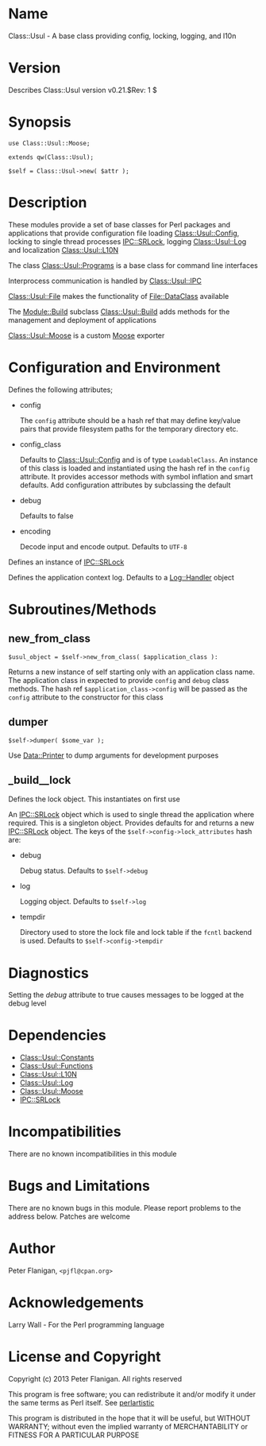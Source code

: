 # Name

Class::Usul - A base class providing config, locking, logging, and l10n

# Version

Describes Class::Usul version v0.21.$Rev: 1 $

# Synopsis

    use Class::Usul::Moose;

    extends qw(Class::Usul);

    $self = Class::Usul->new( $attr );

# Description

These modules provide a set of base classes for Perl packages and
applications that provide configuration file loading
[Class::Usul::Config](https://metacpan.org/module/Class::Usul::Config), locking to single thread processes
[IPC::SRLock](https://metacpan.org/module/IPC::SRLock), logging [Class::Usul::Log](https://metacpan.org/module/Class::Usul::Log) and localization
[Class::Usul::L10N](https://metacpan.org/module/Class::Usul::L10N)

The class [Class::Usul::Programs](https://metacpan.org/module/Class::Usul::Programs) is a base class for command line interfaces

Interprocess communication is handled by [Class::Usul::IPC](https://metacpan.org/module/Class::Usul::IPC)

[Class::Usul::File](https://metacpan.org/module/Class::Usul::File) makes the functionality of [File::DataClass](https://metacpan.org/module/File::DataClass) available

The [Module::Build](https://metacpan.org/module/Module::Build) subclass [Class::Usul::Build](https://metacpan.org/module/Class::Usul::Build) adds methods for the
management and deployment of applications

[Class::Usul::Moose](https://metacpan.org/module/Class::Usul::Moose) is a custom [Moose](https://metacpan.org/module/Moose) exporter

# Configuration and Environment

Defines the following attributes;

- config

    The `config` attribute should be a hash ref that may define key/value pairs
    that provide filesystem paths for the temporary directory etc.

- config\_class

    Defaults to [Class::Usul::Config](https://metacpan.org/module/Class::Usul::Config) and is of type `LoadableClass`. An
    instance of this class is loaded and instantiated using the hash ref
    in the `config` attribute. It provides accessor methods with symbol
    inflation and smart defaults. Add configuration attributes by
    subclassing the default

- debug

    Defaults to false

- encoding

    Decode input and encode output. Defaults to `UTF-8`

Defines an instance of [IPC::SRLock](https://metacpan.org/module/IPC::SRLock)

Defines the application context log. Defaults to a [Log::Handler](https://metacpan.org/module/Log::Handler) object

# Subroutines/Methods

## new\_from\_class

    $usul_object = $self->new_from_class( $application_class ):

Returns a new instance of self starting only with an application class name.
The application class in expected to provide `config` and `debug` class
methods. The hash ref `$application_class->config` will be passed as
the `config` attribute to the constructor for this class

## dumper

    $self->dumper( $some_var );

Use [Data::Printer](https://metacpan.org/module/Data::Printer) to dump arguments for development purposes

## \_build\_\_lock

Defines the lock object. This instantiates on first use

An [IPC::SRLock](https://metacpan.org/module/IPC::SRLock) object which is used to single thread the
application where required. This is a singleton object.  Provides
defaults for and returns a new [IPC::SRLock](https://metacpan.org/module/IPC::SRLock) object. The keys of the
`$self->config->lock_attributes` hash are:

- debug

    Debug status. Defaults to `$self->debug`

- log

    Logging object. Defaults to `$self->log`

- tempdir

    Directory used to store the lock file and lock table if the `fcntl` backend
    is used. Defaults to `$self->config->tempdir`

# Diagnostics

Setting the _debug_ attribute to true causes messages to be logged at the
debug level

# Dependencies

- [Class::Usul::Constants](https://metacpan.org/module/Class::Usul::Constants)
- [Class::Usul::Functions](https://metacpan.org/module/Class::Usul::Functions)
- [Class::Usul::L10N](https://metacpan.org/module/Class::Usul::L10N)
- [Class::Usul::Log](https://metacpan.org/module/Class::Usul::Log)
- [Class::Usul::Moose](https://metacpan.org/module/Class::Usul::Moose)
- [IPC::SRLock](https://metacpan.org/module/IPC::SRLock)

# Incompatibilities

There are no known incompatibilities in this module

# Bugs and Limitations

There are no known bugs in this module.
Please report problems to the address below.
Patches are welcome

# Author

Peter Flanigan, `<pjfl@cpan.org>`

# Acknowledgements

Larry Wall - For the Perl programming language

# License and Copyright

Copyright (c) 2013 Peter Flanigan. All rights reserved

This program is free software; you can redistribute it and/or modify it
under the same terms as Perl itself. See [perlartistic](https://metacpan.org/module/perlartistic)

This program is distributed in the hope that it will be useful,
but WITHOUT WARRANTY; without even the implied warranty of
MERCHANTABILITY or FITNESS FOR A PARTICULAR PURPOSE
